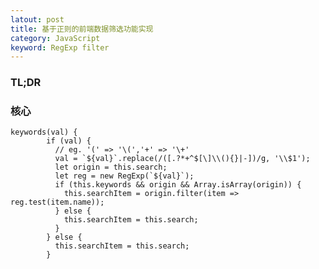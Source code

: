 ```yaml
---
latout: post
title: 基于正则的前端数据筛选功能实现
category: JavaScript
keyword: RegExp filter
---
```


### TL;DR

<script src="https://gist.github.com/Raoul1996/3ad5466414276315c6359c39df8ec447.js"></script>

### 核心

```shell
keywords(val) {
        if (val) {
          // eg. '(' => '\(','+' => '\+'
          val = `${val}`.replace(/([.?*+^$[\]\\(){}|-])/g, '\\$1');
          let origin = this.search;
          let reg = new RegExp(`${val}`);
          if (this.keywords && origin && Array.isArray(origin)) {
            this.searchItem = origin.filter(item => reg.test(item.name));
          } else {
            this.searchItem = this.search;
          }
        } else {
          this.searchItem = this.search;
        }
```

